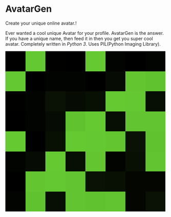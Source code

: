 # AvatarGen
Create your unique online avatar.!

Ever wanted a cool unique Avatar for your profile. AvatarGen is the answer.
If you have a unique name, then feed it in then you get you super cool avatar.
Completely written in _Python 3_. Uses PIL(Python Imaging Library).


<img src="https://github.com/risalmuhammed/AvatarGen/blob/master/avatar/avatar-2015-08-12_21h_19m_55s-500px.png" style="width=50;height:50">
